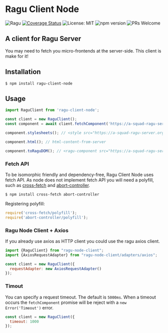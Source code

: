 # Ragu Client Node

![Ragu](https://github.com/ragu-framework/ragu-client-node/workflows/Ragu/badge.svg)
[![Coverage Status](https://coveralls.io/repos/github/ragu-framework/ragu-client-node/badge.svg?branch=main)](https://coveralls.io/github/ragu-framework/ragu-client-node?branch=main)
![License: MIT](https://img.shields.io/badge/License-MIT-blue.svg)
![npm version](https://badge.fury.io/js/ragu-client-node.svg)
![PRs Welcome](https://img.shields.io/badge/PRs-welcome-brightgreen.svg)

## A client for Ragu Server

You may need to fetch you micro-frontends at the server-side. 
This client is make for it!

## Installation

```shell script
$ npm install ragu-client-node
```

## Usage

```javascript
import RaguClient from 'ragu-client-node';

const client = new RaguClient();
const component = await client.fetchComponent('https://a-squad-ragu-server.organization.com/components/hello-world');

component.stylesheets(); // <style src="https://a-squad-ragu-server.organization.com/assets/hello-world.css"> 

component.html(); // html-content-from-server

component.toRaguDOM(); // <ragu-component src="https://a-squad-ragu-server.organization.com/components/hello-world">...html-content-from-server</ragu-component>
```

### Fetch API

To be isomorphic friendly and dependency-free, Ragu Client Node uses fetch API.
As node does not implement fetch API you will need a polyfill, such as 
[cross-fetch](https://github.com/lquixada/cross-fetch) and [abort-controller](https://github.com/mysticatea/abort-controller). 

```shell script
$ npm install cross-fetch abort-controller
```

Registering polyfill:

```javascript
require('cross-fetch/polyfill');
require('abort-controller/polyfill');
```  

### Ragu Node Client + Axios

If you already use axios as HTTP client you could use the ragu axios client.

```javascript
import {RaguClient} from "ragu-node-client";
import {AxiosRequestAdapter} from "ragu-node-client/adapters/axios";

const client = new RaguClient({
  requestAdapter: new AxiosRequestAdapter()
});
```

### Timout

You can specify a request timeout. The default is `5000ms`.
When a timeout occurs the `fetchComponent` promise will be reject with a `new Error('Timeout')` error.

```javascript
const client = new RaguClient({
  timeout: 1000
});
```
